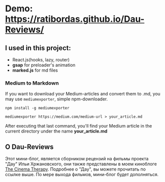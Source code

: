 # Demo: https://ratibordas.github.io/Dau-Reviews/



## I used in this project:

- React.js(hooks, lazy, router)
- **gsap** for preloader's animation
- **marked.js** for md files

### Medium to Markdown

If you want to download your Medium-articles and convert them to .md, you may use `mediumexporter`,
 simple npm-downloader.

```
npm install -g mediumexporter 
 ```
 ```
 mediumexporter https://medium.com/medium-url > your_article.md
 ```

 After executing that last command, you'll find your Medium article in the current directory under the name **your_article.md**


 ## О Dau-Reviews

 Этот мини-блог, является сборником рецензий на фильмы проекта "Дау" Ильи Хржановского, они также представлены
 в моем киноблоге [The Cinema Therapy](https://medium.com/cinema-therapy). Подробнее о "Дау", вы можете прочитать  по 
 ссылке  выше. По мере выхода фильмов, мини-блог будет дополняться.

